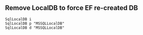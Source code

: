 ## Remove LocalDB to force EF re-created DB

```
SqlLocalDB i
SqlLocalDB p "MSSQLLocalDB"
SqlLocalDB d "MSSQLLocalDB"
```